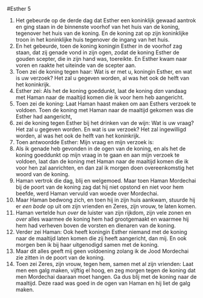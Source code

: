 #Esther 5
1. Het gebeurde op de derde dag dat Esther een koninklijk gewaad aantrok en ging staan in de binnenste voorhof van het huis van de koning, tegenover het huis van de koning. En de koning zat op zijn koninklijke troon in het koninklijke huis tegenover de ingang van het huis.
2. En het gebeurde, toen de koning koningin Esther in de voorhof zag staan, dat zij genade vond in zijn ogen, zodat de koning Esther de gouden scepter, die in zijn hand was, toereikte. En Esther kwam naar voren en raakte het uiteinde van de scepter aan.
3. Toen zei de koning tegen haar: Wat is er met u, koningin Esther, en wat is uw verzoek? Het zal u gegeven worden, al was het ook de helft van het koninkrijk.
4. Esther zei: Als het de koning goeddunkt, laat de koning *dan* vandaag met Haman naar de maaltijd komen die ik voor hem heb aangericht.
5. Toen zei de koning: Laat Haman haast maken om aan Esthers verzoek te voldoen. Toen de koning met Haman naar de maaltijd gekomen was die Esther had aangericht,
6. zei de koning tegen Esther bij het drinken van de wijn: Wat is uw vraag? Het zal u gegeven worden. En wat is uw verzoek? Het zal ingewilligd worden, al was het ook de helft van het koninkrijk.
7. Toen antwoordde Esther: Mijn vraag en mijn verzoek is:
8. Als ik genade heb gevonden in de ogen van de koning, en als het de koning goeddunkt op mijn vraag in te gaan en aan mijn verzoek te voldoen, laat dan de koning met Haman naar de maaltijd komen die ik voor hen zal aanrichten, en dan zal ik morgen doen overeenkomstig het woord van de koning.
9. Haman vertrok die dag, blij en welgemoed. Maar toen Haman Mordechai bij de poort van de koning zag dat hij niet opstond en niet voor hem beefde, werd Haman vervuld van woede over Mordechai.
10. Maar Haman bedwong zich, en toen hij in zijn huis aankwam, stuurde hij er *een bode* op uit om zijn vrienden en Zeres, zijn vrouw, te laten komen.
11. Haman vertelde hun *over* de luister van zijn rijkdom, zijn vele zonen en *over* alles waarmee de koning hem had grootgemaakt en waarmee hij hem had verheven boven de vorsten en dienaren van de koning.
12. Verder zei Haman: Ook heeft koningin Esther niemand met de koning naar de maaltijd laten komen die zij heeft aangericht, dan mij. En ook morgen ben ik bij haar uitgenodigd samen met de koning.
13. Maar dit alles geeft mij geen voldoening zolang ik de Jood Mordechai zie zitten in de poort van de koning.
14. Toen zei Zeres, zijn vrouw, tegen hem, samen met al zijn vrienden: Laat men een galg maken, vijftig el hoog, en zeg morgen tegen de koning dat men Mordechai daaraan moet hangen. Ga dus blij met de koning naar de maaltijd. Deze raad was goed in de ogen van Haman en hij liet de galg maken.

